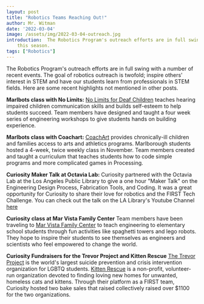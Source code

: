 ```yaml
---
layout: post
title: "Robotics Teams Reaching Out!"
author: Mr. Witman
date: '2022-03-04'
image: /assets/img/2022-03-04-outreach.jpg
introduction:  The Robotics Program's outreach efforts are in full swing
    this season.
tags: ["Robotics"]
---
```


The Robotics Program's outreach efforts are in full swing with a number of
recent events. The goal of robotics outreach is twofold; inspire others'
interest in STEM and have our students learn from professionals in STEM fields.
Here are some recent highlights not mentioned in other posts.

__Marlbots class with No Limits:__ [No Limits for Deaf Children](https://www.nolimitsfordeafchildren.org/) teaches hearing impaired children communication skills and builds self-esteem to help students succeed. Team members have designed and taught a four week series of engineering workshops to give students hands on building experience.

__Marlbots class with Coachart:__ [CoachArt](https://coachart.org/) provides chronically-ill children and families access to arts and athletics programs. Marlborough students hosted a 4-week, twice weekly class in November. Team members created and taught a curriculum that teaches students how to code simple programs and more complicated games in Processing.

__Curiosity Maker Talk at Octavia Lab:__ Curiosity partnered with the Octavia Lab at the Los Angeles Public Library to give a one hour "Maker Talk" on the Engineering Design Process, Fabrication Tools, and Coding. It was a great opportunity for Curiosity to share their love for robotics and the FIRST Tech Challenge. You can check out the talk on the LA Library's Youtube Channel [here](https://www.youtube.com/watch?v=54apG-S0kzU)

__Curiosity class at Mar Vista Family Center__ Team members have been traveling to [Mar Vista Family Center](https://marvistafc.org/) to teach engineering to elementary school students through fun activities like spaghetti towers and lego robots. They hope to inspire their students to see themselves as engineers and scientists who feel empowered to change the world.

__Curiosity Fundraisers for the Trevor Project and Kitten Rescue__ [The Trevor Project](https://www.thetrevorproject.org/) is the world's largest suicide prevention and crisis intervention organization for LGBTQ students. [Kitten Rescue](https://kittenrescue.org/) is a non-profit, volunteer-run organization devoted to finding loving new homes for unwanted, homeless cats and kittens. Through their platform as a FIRST team, Curiosity hosted two bake sales that raised collectively raised over $1100 for the two organizations.
